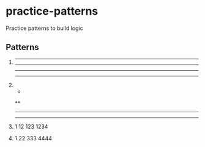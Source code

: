 # practice-patterns
Practice patterns to build logic

## Patterns

1.  *****
    *****
    *****
    *****

2. *
   **
   ***
   ****

3. 1
   12
   123
   1234

4. 1
   22
   333
   4444
